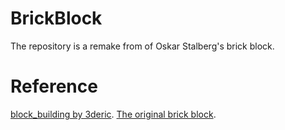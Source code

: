 # BrickBlock

The repository is a remake from of Oskar Stalberg's brick block. 

# Reference

[block_building by 3deric](https://github.com/3deric/block_building).
[The original brick block](http://oskarstalberg.com/game/house/index.html).
